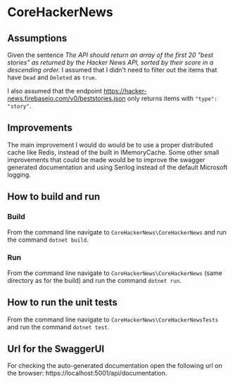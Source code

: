 # CoreHackerNews

## Assumptions
Given the sentence _The API should return an array of the first 20 "best stories" as returned by the Hacker News API, sorted by their score in a descending order._
I assumed that I didn't need to filter out the items that have `Dead` and `Deleted` as `true`.

I also assumed that the endpoint https://hacker-news.firebaseio.com/v0/beststories.json only returns items with `"type": "story"`.

## Improvements
The main improvement I would do would be to use a proper distributed cache like Redis, instead of the built in IMemoryCache.
Some other small improvements that could be made would be to improve the swagger generated documentation and using Serilog instead of the default Microsoft logging.

## How to build and run
### Build
From the command line navigate to `CoreHackerNews\CoreHackerNews` and run the command `dotnet build`.
### Run
From the command line navigate to `CoreHackerNews\CoreHackerNews` (same directory as for the build) and run the command `dotnet run`.

## How to run the unit tests
From the command line navigate to `CoreHackerNews\CoreHackerNewsTests` and run the command `dotnet test`.

## Url for the SwaggerUI
For checking the auto-generated documentation open the following url on the browser: https://localhost:5001/api/documentation.
